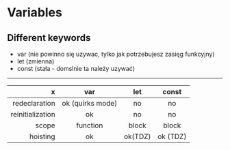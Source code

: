 # Variables

## Different keywords
- var (nie powinno się uzywac, tylko jak potrzebujesz zasięg funkcyjny)
- let (zmienna)
- const (stała - domslnie ta należy uzywać)

---

|             x | var | let | const |
|--------------:| :---: | :---: | :---: | 
| redeclaration | ok (quirks mode) | no | no |
| reinitialization | ok | no | no |
| scope | function | block | block |
| hoisting | ok | ok(TDZ) | ok (TDZ) |
